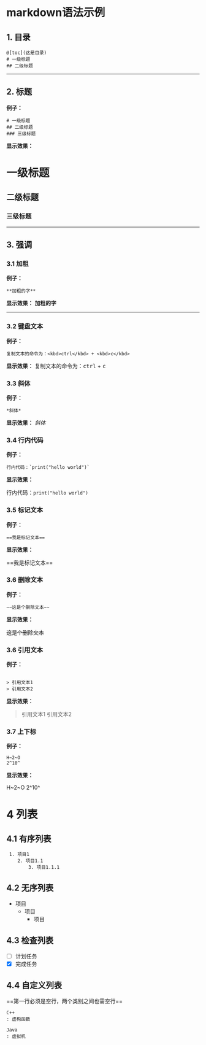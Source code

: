 # markdown语法示例

## 1. 目录
```
@[toc](这是目录)
# 一级标题
## 二级标题
```
---------------------------
## 2. 标题
**例子：**
```
# 一级标题
## 二级标题
### 三级标题
```
**显示效果：**

# 一级标题
## 二级标题
### 三级标题

---------------------------

## 3. 强调
### 3.1 加粗
**例子：**
```
**加粗的字**
```
**显示效果：**
**加粗的字**


---------------------------
### 3.2 键盘文本
**例子：**
```
复制文本的命令为：<kbd>ctrl</kbd> + <kbd>c</kbd>
```
**显示效果：**
复制文本的命令为：<kbd>ctrl</kbd> + <kbd>c</kbd>

### 3.3 斜体

**例子：**
```
*斜体*
```
**显示效果：**
*斜体*


### 3.4 行内代码

**例子：**
```
行内代码：`print("hello world")`
```
**显示效果：**

行内代码：`print("hello world")`


### 3.5 标记文本
**例子：**
```
==我是标记文本==
```
**显示效果：**

==我是标记文本==


### 3.6 删除文本
**例子：**
```
~~这是个删除文本~~
```
**显示效果：**

~~这是个删除文本~~



### 3.6 引用文本
**例子：**
```

> 引用文本1
> 引用文本2
```
**显示效果：**


> 引用文本1
> 引用文本2



### 3.7 上下标
**例子：**
```
H~2~O
2^10^
```
**显示效果：**

H~2~O
2^10^

# 4 列表
## 4.1 有序列表
```
 1. 项目1
	2. 项目1.1
 		3. 项目1.1.1
```

## 4.2 无序列表
- 项目
	- 项目
		- 项目


## 4.3 检查列表
- [ ] 计划任务
- [x] 完成任务

## 4.4 自定义列表
==第一行必须是空行，两个类别之间也需空行==

```
C++
: 虚构函数

Java
: 虚拟机
```


